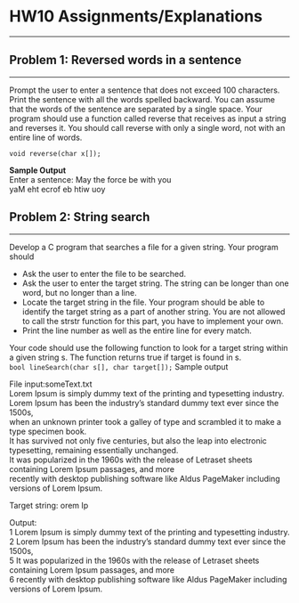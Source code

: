 # HW10 Assignments/Explanations

------

## Problem 1: Reversed words in a sentence

------

Prompt the user to enter a sentence that does not exceed 100 characters. Print the sentence with all the words spelled backward. You can assume that the words of the sentence are separated by a single space. Your program should use a function called reverse that receives as input a string and reverses it. You should call reverse with only a single word, not with an entire line of words.

`void reverse(char x[]);`

**Sample Output** <br />
Enter a sentence: May the force be with you <br />
yaM eht ecrof eb htiw uoy

## Problem 2: String search

------

Develop a C program that searches a file for a given string. Your program should

- Ask the user to enter the file to be searched.
- Ask the user to enter the target string. The string can be longer than one word, but no longer than a line.
- Locate the target string in the file. Your program should be able to identify the target string as a part of another string. You are not allowed to call the strstr function for this part, you have to implement your own.
- Print the line number as well as the entire line for every match.

Your code should use the following function to look for a target string within a given string s. The function returns true if target is found in s. <br />
`bool lineSearch(char s[], char target[]);`
Sample output

File input:someText.txt <br />
Lorem Ipsum is simply dummy text of the printing and typesetting industry. <br />
Lorem Ipsum has been the industry’s standard dummy text ever since the 1500s, <br />
when an unknown printer took a galley of type and scrambled it to make a type specimen book. <br />
It has survived not only five centuries, but also the leap into electronic typesetting, remaining essentially unchanged. <br />
It was popularized in the 1960s with the release of Letraset sheets containing Lorem Ipsum passages, and more <br />
recently with desktop publishing software like Aldus PageMaker including versions of Lorem Ipsum. <br />

Target string: orem Ip <br />

Output: <br />
1 Lorem Ipsum is simply dummy text of the printing and typesetting industry. <br />
2 Lorem Ipsum has been the industry’s standard dummy text ever since the 1500s, <br />
5 It was popularized in the 1960s with the release of Letraset sheets containing Lorem Ipsum passages, and more <br />
6 recently with desktop publishing software like Aldus PageMaker including versions of Lorem Ipsum. <br />
